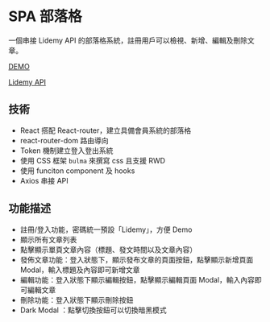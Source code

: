 # SPA 部落格
 一個串接 Lidemy API 的部落格系統，註冊用戶可以檢視、新增、編輯及刪除文章。
 
 [DEMO](https://bryan9411.github.io/react_blog/#/)
 
 [Lidemy API](https://lidemy-api.herokuapp.com/)
 
## 技術

* React 搭配 React-router，建立具備會員系統的部落格
* react-router-dom 路由導向
* Token 機制建立登入登出系統
* 使用 CSS 框架 `bulma` 來撰寫 css 且支援 RWD
* 使用 funciton component 及 hooks
* Axios 串接 API
## 功能描述
* 註冊/登入功能，密碼統一預設「Lidemy」，方便 Demo
* 顯示所有文章列表
* 點擊顯示單頁文章內容（標題、發文時間以及文章內容）
* 發佈文章功能：登入狀態下，顯示發布文章的頁面按鈕，點擊顯示新增頁面 Modal，輸入標題及內容即可新增文章
* 編輯功能：登入狀態下顯示編輯按鈕，點擊顯示編輯頁面 Modal，輸入內容即可編輯文章
* 刪除功能：登入狀態下顯示刪除按鈕
* Dark Modal ：點擊切換按鈕可以切換暗黑模式

